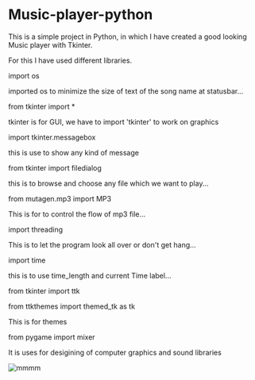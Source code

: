 # Music-player-python
This is a simple project in Python, in which I have created a good looking Music player with Tkinter.

For this I have used different libraries.

import os

imported os to minimize the size of text of the song name at statusbar...

from tkinter import * 

tkinter is for GUI, we have to import 'tkinter' to work on graphics

import tkinter.messagebox 

this is use to show any kind of message

from tkinter import filedialog 

this is to browse and choose any file which we want to play...

from mutagen.mp3 import MP3 

This is for to control the flow of mp3 file...

import threading 

This is to let the program look all over or don't get hang... 

import time 

this is to use time_length and current Time label...

from tkinter import ttk

from ttkthemes import themed_tk as tk  

This is for themes

from pygame import mixer 

It is uses for desigining of computer graphics and sound libraries 

![mmmm](https://user-images.githubusercontent.com/33418077/132460622-2fae13d8-3d8e-4372-aadb-56c2a1397ea6.PNG)

